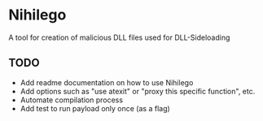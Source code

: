 # Nihilego
A tool for creation of malicious DLL files used for DLL-Sideloading

## TODO
- Add readme documentation on how to use Nihilego
- Add options such as "use atexit" or "proxy this specific function", etc.
- Automate compilation process
- Add test to run payload only once  (as a flag)
